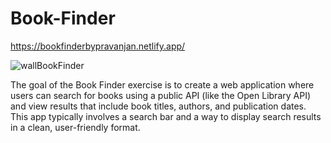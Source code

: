 # Book-Finder

https://bookfinderbypravanjan.netlify.app/

![wallBookFinder](https://github.com/user-attachments/assets/23309bb9-aa29-4294-84d0-446d26a0e47a)

The goal of the Book Finder exercise is to create a web application where users can search for books using a public API (like the Open Library API) and view results that include book titles, authors, and publication dates. This app typically involves a search bar and a way to display search results in a clean, user-friendly format.
